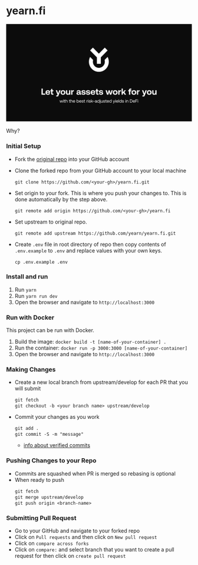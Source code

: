 # yearn.fi
![](./public/og.png)

Why? 

### Initial Setup

- Fork the [original repo](https://github.com/yearn/yearn.fi) into your GitHub account
- Clone the forked repo from your GitHub account to your local machine

  ```
  git clone https://github.com/<your-gh>/yearn.fi.git
  ```

- Set origin to your fork. This is where you push your changes to. This is done automatically by the step above.

  ```
  git remote add origin https://github.com/<your-gh>/yearn.fi
  ```

- Set upstream to original repo.

  ```
  git remote add upstream https://github.com/yearn/yearn.fi.git
  ```

- Create `.env` file in root directory of repo then copy contents of `.env.example` to `.env` and replace values with your own keys.

  ```
  cp .env.example .env

### Install and run
1. Run `yarn`
2. Run `yarn run dev`
3. Open the browser and navigate to `http://localhost:3000`

### Run with Docker
This project can be run with Docker.
1. Build the image: `docker build -t [name-of-your-container] .`
2. Run the container: `docker run -p 3000:3000 [name-of-your-container]`
3. Open the browser and navigate to `http://localhost:3000`

### Making Changes

- Create a new local branch from upstream/develop for each PR that you will submit
  ```
  git fetch
  git checkout -b <your branch name> upstream/develop
  ```
- Commit your changes as you work
  ```
  git add .
  git commit -S -m "message"
  ```
  - [info about verified commits](https://docs.github.com/en/github/authenticating-to-github/managing-commit-signature-verification)

### Pushing Changes to your Repo

- Commits are squashed when PR is merged so rebasing is optional
- When ready to push
  ```
  git fetch
  git merge upstream/develop
  git push origin <branch-name>
  ```

### Submitting Pull Request

- Go to your GitHub and navigate to your forked repo
- Click on `Pull requests` and then click on `New pull request`
- Click on `compare across forks`
- Click on `compare:` and select branch that you want to create a pull request for then click on `create pull request`
